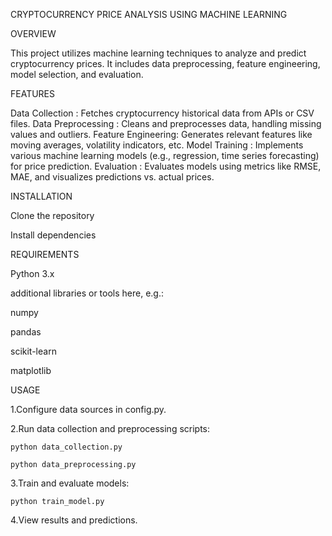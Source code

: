 CRYPTOCURRENCY PRICE ANALYSIS USING MACHINE LEARNING

OVERVIEW

This project utilizes machine learning techniques to analyze and predict cryptocurrency prices. It includes data preprocessing, feature engineering, model selection, and evaluation.

FEATURES

Data Collection    : Fetches cryptocurrency historical data from APIs or CSV files.
Data Preprocessing : Cleans and preprocesses data, handling missing values and outliers.
Feature Engineering: Generates relevant features like moving averages, volatility indicators, etc.
Model Training     : Implements various machine learning models (e.g., regression, time series forecasting) for price prediction.
Evaluation         : Evaluates models using metrics like RMSE, MAE, and visualizes predictions vs. actual prices.

INSTALLATION

Clone the repository

Install dependencies

REQUIREMENTS

Python 3.x

additional libraries or tools here, e.g.:

numpy

pandas

scikit-learn

matplotlib

USAGE

1.Configure data sources in config.py.

2.Run data collection and preprocessing scripts:

    python data_collection.py
    
    python data_preprocessing.py
    
3.Train and evaluate models:

    python train_model.py
    
4.View results and predictions.

